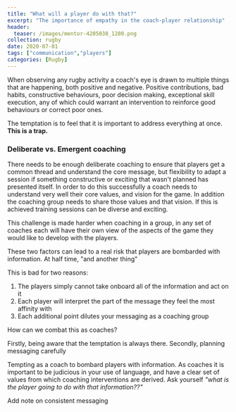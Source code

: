 ```yaml
---
title: "What will a player do with that?"
excerpt: "The importance of empathy in the coach-player relationship"
header:
  teaser: /images/mentor-4205038_1280.png
collection: rugby
date: 2020-07-01
tags: ["communication","players"]
categories: [Rugby]
---
```


When observing any rugby activity a coach's eye is drawn to multiple things that are happening, both positive and negative. Positive contributions, bad habits, constructive behaviours, poor decision making, exceptional skill execution, any of which could warrant an intervention to reinforce good behaviours or correct poor ones.

The temptation is to feel that it is important to address everything at once. **This is a trap.**

### Deliberate vs. Emergent coaching
There needs to be enough deliberate coaching to ensure that players get a common thread and understand the core message, but flexibility to adapt a session if something constructive or exciting that wasn't planned has presented itself. In order to do this successfully a coach needs to understand very well their core values, and vision for the game. In addition the coaching group needs to share those values and that vision. If this is achieved training sessions can be diverse and exciting.

This challenge is made harder when coaching in a group, in any set of coaches each will have their own view of the aspects of the game they would like to develop with the players.

These two factors can lead to a real risk that players are bombarded with information. At half time, "and another thing"

This is bad for two reasons:
1. The players simply cannot take onboard all of the information and act on it
2. Each player will interpret the part of the message they feel the most affinity with
3. Each additional point dilutes your messaging as a coaching group

How can we combat this as coaches?

Firstly, being aware that the temptation is always there.
Secondly, planning messaging carefully


Tempting as a coach to bombard players with information. As coaches it is important to be judicious in your use of language, and have a clear set of values from which coaching interventions are derived.
Ask yourself _"what is the player going to do with that information??"_


Add note on consistent messaging
